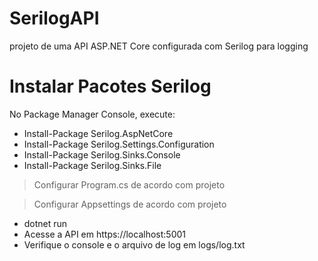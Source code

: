 # SerilogAPI
projeto de uma API ASP.NET Core configurada com Serilog para logging


# Instalar Pacotes Serilog

No Package Manager Console, execute:

- Install-Package Serilog.AspNetCore
- Install-Package Serilog.Settings.Configuration
- Install-Package Serilog.Sinks.Console
- Install-Package Serilog.Sinks.File



> Configurar Program.cs de acordo com projeto

> Configurar Appsettings de acordo com projeto

- dotnet run
- Acesse a API em https://localhost:5001
- Verifique o console e o arquivo de log em logs/log.txt



